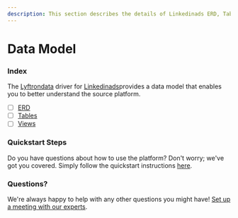 ```yaml
---
description: This section describes the details of Linkedinads ERD, Tables, and Views.
---
```


# Data Model

### Index

The  [Lyftrondata](https://www.lyftrondata.com/) driver for [Linkedinads](https://www.lyftrondata.com/integration/marketing-analytics/linkedin-ads/)provides a data model that enables you to better understand the source platform.

* [ ] [ERD](../../../marketing-analytics/linkedinads/data-model/erd.md)
* [ ] [Tables](../../../marketing-analytics/linkedinads/data-model/tables.md)
* [ ] [Views](../../../marketing-analytics/linkedinads/data-model/views.md)

### Quickstart Steps

Do you have questions about how to use the platform? Don't worry; we've got you covered. Simply follow the quickstart instructions [here](../../../marketing-analytics/linkedinads/quickstart-steps.md).

### Questions? <a href="#questions" id="questions"></a>

We're always happy to help with any other questions you might have! [Set up a meeting with our experts](https://www.lyftrondata.com/book-a-meeting/).

